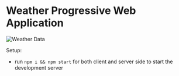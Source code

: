 # Weather Progressive Web Application
![Weather Data](https://i.imgur.com/3csowzj.png)

Setup:
- run ```npm i && npm start``` for both client and server side to start the development server